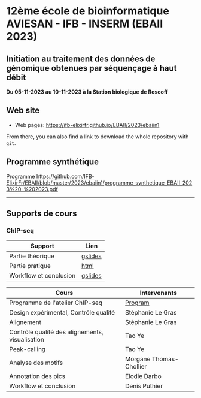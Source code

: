 
# 12ème école de bioinformatique AVIESAN - IFB - INSERM (EBAII 2023)

## Initiation au traitement des données de génomique obtenues par séquençage à haut débit

**Du 05-11-2023 au 10-11-2023 à la Station biologique de Roscoff**


## Web site

- Web pages: <https://ifb-elixirfr.github.io/EBAII/2023/ebaiin1>

From there, you can also find a link to download the whole repository with `git`.

## Programme synthétique

Programme <https://github.com/IFB-ElixirFr/EBAII/blob/master/2023/ebaiin1/programme_synthetique_EBAII_2023%20-%202023.pdf>

****

## Supports de cours

### ChIP-seq

| Support | Lien |
|----------------------------------|------------------|
| Partie théorique | [gslides](https://docs.google.com/presentation/d/1LkZ41PQNwEF5MoTKcYn_yD0dQwFs-g7ZxxHyOc5yFNM/edit?usp=sharing) |
| Partie pratique | [html](chip-seq/hands-on/hands-on.html) |
| Workflow et conclusion | [gslides](https://docs.google.com/presentation/d/1vCLgD7zTNXSY94SE13Uo3uvjC2IK4KHGg2LMFyUK_1U/edit?usp=sharing) |

| Cours | Intervenants |
|----------------------------------|------------------|
| Programme de l'atelier ChIP-seq | [Program](chip-seq/) |
| Design expérimental, Contrôle qualité | Stéphanie Le Gras |
| Alignement | Stéphanie Le Gras |
| Contrôle qualité des alignements, visualisation | Tao Ye |
| Peak-calling | Tao Ye |
| Analyse des motifs | Morgane Thomas-Chollier |
| Annotation des pics | Elodie Darbo |
| Workflow et conclusion | Denis Puthier |
